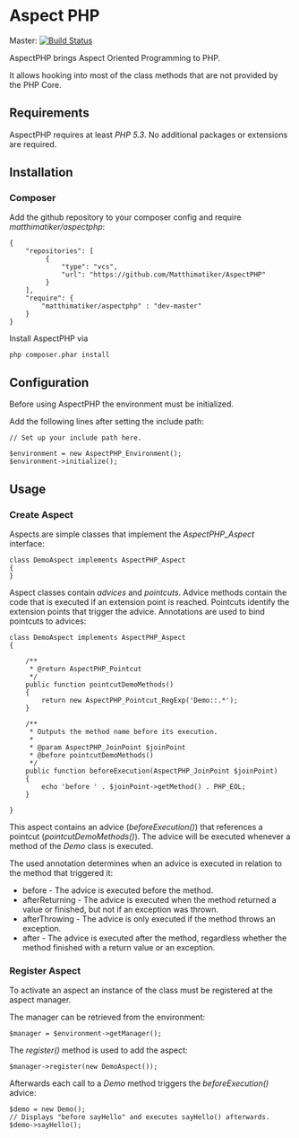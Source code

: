 # Aspect PHP # 

Master: [![Build Status](https://secure.travis-ci.org/Matthimatiker/AspectPHP.png?branch=master)](http://travis-ci.org/Matthimatiker/AspectPHP)

AspectPHP brings Aspect Oriented Programming to PHP. 

It allows hooking into most of the class methods that are not 
provided by the PHP Core.

## Requirements ##

AspectPHP requires at least *PHP 5.3*. No additional packages or 
extensions are required.

## Installation ##

### Composer ###

Add the github repository to your composer config and require
*matthimatiker/aspectphp*:

    {
        "repositories": [
             {
                 "type": "vcs",
                 "url": "https://github.com/Matthimatiker/AspectPHP"
             }
        ],
        "require": {
            "matthimatiker/aspectphp" : "dev-master"
        }
    }
    
Install AspectPHP via 

    php composer.phar install

## Configuration ##

Before using AspectPHP the environment must be initialized.

Add the following lines after setting the include path:

    // Set up your include path here.
    
    $environment = new AspectPHP_Environment();
    $environment->initialize();

## Usage ##

### Create Aspect ###

Aspects are simple classes that implement the *AspectPHP_Aspect* 
interface:

    class DemoAspect implements AspectPHP_Aspect
    {
    }
    
Aspect classes contain *advices* and *pointcuts*. Advice methods contain 
the code that is executed if an extension point is reached. Pointcuts 
identify the extension points that trigger the advice. Annotations are 
used to bind pointcuts to advices:

    class DemoAspect implements AspectPHP_Aspect
    {
        
        /**
         * @return AspectPHP_Pointcut
         */
        public function pointcutDemoMethods()
        {
            return new AspectPHP_Pointcut_RegExp('Demo::.*');
        }
        
        /**
         * Outputs the method name before its execution.
         *
         * @param AspectPHP_JoinPoint $joinPoint
         * @before pointcutDemoMethods()
         */
        public function beforeExecution(AspectPHP_JoinPoint $joinPoint)
        {
            echo 'before ' . $joinPoint->getMethod() . PHP_EOL;
        }
        
    }
    
This aspect contains an advice (*beforeExecution()*) that references 
a pointcut (*pointcutDemoMethods()*). The advice will be executed 
whenever a method of the *Demo* class is executed.

The used annotation determines when an advice is executed in relation
to the method that triggered it:

* before         - The advice is executed before the method.
* afterReturning - The advice is executed when the method returned a 
                   value or finished, but not if an exception was
                   thrown.
* afterThrowing  - The advice is only executed if the method throws
                   an exception.
* after          - The advice is executed after the method, regardless 
                   whether the method finished with a return value
                   or an exception.

### Register Aspect ###

To activate an aspect an instance of the class must be registered at the 
aspect manager.

The manager can be retrieved from the environment:

    $manager = $environment->getManager();
    
The *register()* method is used to add the aspect:

    $manager->register(new DemoAspect());
    
Afterwards each call to a *Demo* method triggers the *beforeExecution()*
advice:

    $demo = new Demo();
    // Displays "before sayHello" and executes sayHello() afterwards.
    $demo->sayHello();